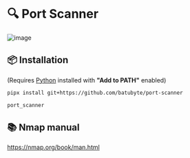 # 🔍 Port Scanner
![image](https://github.com/user-attachments/assets/31e01990-7348-4016-bd61-97a737fc0941)

## 📦 Installation
(Requires [Python](https://www.python.org/downloads) installed with **"Add to PATH"** enabled)
```bash
pipx install git+https://github.com/batubyte/port-scanner
```
```bash
port_scanner
```

## 📚 Nmap manual
https://nmap.org/book/man.html
